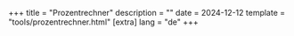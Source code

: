 +++
title = "Prozentrechner"
description = ""
date = 2024-12-12
template = "tools/prozentrechner.html"
[extra]
lang = "de"
+++